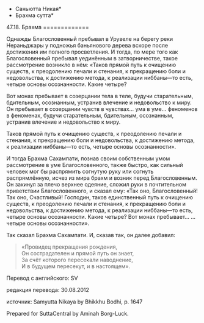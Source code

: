 * Саньютта Никая*
* Брахма сутта*

47\.18\. Брахма
\=\=\=\=\=\=\=\=\=\=\=\=\=

Однажды Благословенный пребывал в Урувеле на берегу реки Нераньджары у подножья баньянового дерева вскоре после достижения им полного просветления\. И тогда, по мере того как Благословенный пребывал уединённым в затворничестве, такое рассмотрение возникло в нём: «Таков прямой путь к очищению существ, к преодолению печали и стенания, к прекращению боли и недовольства, к достижению метода, к реализации ниббаны—то есть, четыре основы осознанности\. Какие четыре?

Вот монах пребывает в созерцании тела в теле, будучи старательным, бдительным, осознанным, устранив влечение и недовольство к миру\. Он пребывает в созерцании чувств в чувствах… ума в уме… феноменов в феноменах, будучи старательным, бдительным, осознанным, устранив влечение и недовольство к миру\.

Таков прямой путь к очищению существ, к преодолению печали и стенания, к прекращению боли и недовольства, к достижению метода, к реализации ниббаны—то есть, четыре основы осознанности»\.

И тогда Брахма Сахампати, познав своим собственным умом рассмотрение в уме Благословенного, также быстро, как сильный человек мог бы распрямить согнутую руку или согнуть распрямлённую, исчез из мира брахм и возник перед Благословенным\. Он закинул за плечо верхнее одеяние, сложил руки в почтительном приветствии Благословенного, и сказал ему: «Так оно, Благословенный\! Так оно, Счастливый\! Господин, таков единственный путь к очищению существ, к преодолению печали и стенания, к прекращению боли и недовольства, к достижению метода, к реализации ниббаны—то есть, четыре основы осознанности\. Какие четыре? Вот монах пребывает… …четыре основы осознанности»\.

Так сказал Брахма Сахампати\. И, сказав так, он далее добавил:

> «Провидец прекращения рождения,  
> Он сострадателен и прямой путь он знает,  
> За счёт которого пересекали наводнение,  
> И в будущем пересекут, и в настоящем»\.

Перевод с английского: SV

редакция перевода: 30\.08\.2012

источник: Samyutta Nikaya by Bhikkhu Bodhi, p\. 1647

Prepared for SuttaCentral by Aminah Borg\-Luck\.